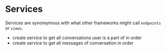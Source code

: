 # Services

Services are synomymous with what other frameworks might call `endpoints` or `views`.

- create service to get all conversations user is a part of in order
- create service to get all messages of conversation in order
